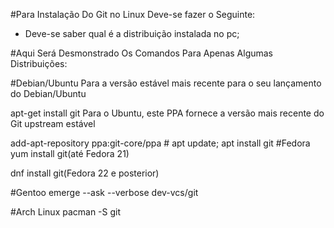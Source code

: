 #Para Instalação Do Git no Linux Deve-se fazer o Seguinte:


* Deve-se saber qual é a distribuição instalada no pc;


#Aqui Será Desmonstrado Os Comandos Para Apenas Algumas Distribuições:

#Debian/Ubuntu
Para a versão estável mais recente para o seu lançamento do Debian/Ubuntu

apt-get install git
Para o Ubuntu, este PPA fornece a versão mais recente do Git upstream estável

add-apt-repository ppa:git-core/ppa # apt update; apt install git
#Fedora
 yum install git(até Fedora 21)

dnf install git(Fedora 22 e posterior)

#Gentoo
emerge --ask --verbose dev-vcs/git

#Arch Linux
pacman -S git


